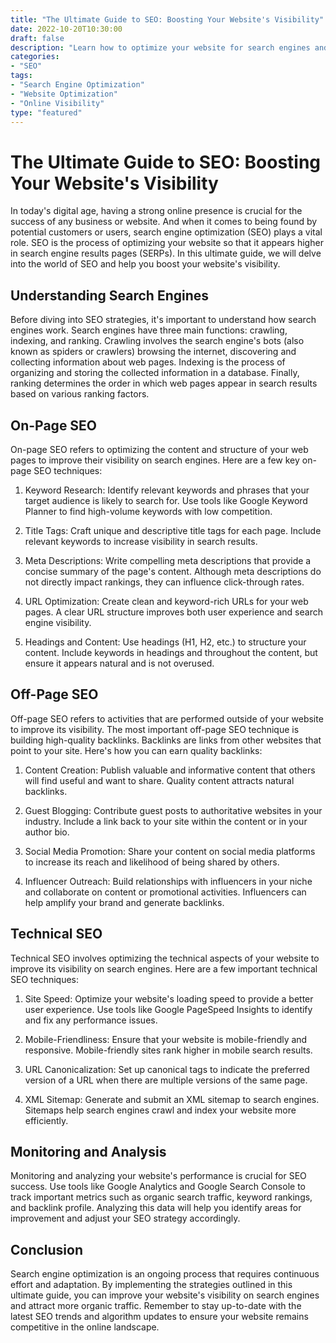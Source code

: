 ```yaml
---
title: "The Ultimate Guide to SEO: Boosting Your Website's Visibility"
date: 2022-10-20T10:30:00
draft: false
description: "Learn how to optimize your website for search engines and improve your online visibility."
categories:
- "SEO"
tags:
- "Search Engine Optimization"
- "Website Optimization"
- "Online Visibility"
type: "featured"
---
```


# The Ultimate Guide to SEO: Boosting Your Website's Visibility

In today's digital age, having a strong online presence is crucial for the success of any business or website. And when it comes to being found by potential customers or users, search engine optimization (SEO) plays a vital role. SEO is the process of optimizing your website so that it appears higher in search engine results pages (SERPs). In this ultimate guide, we will delve into the world of SEO and help you boost your website's visibility.

## Understanding Search Engines

Before diving into SEO strategies, it's important to understand how search engines work. Search engines have three main functions: crawling, indexing, and ranking. Crawling involves the search engine's bots (also known as spiders or crawlers) browsing the internet, discovering and collecting information about web pages. Indexing is the process of organizing and storing the collected information in a database. Finally, ranking determines the order in which web pages appear in search results based on various ranking factors.

## On-Page SEO

On-page SEO refers to optimizing the content and structure of your web pages to improve their visibility on search engines. Here are a few key on-page SEO techniques:

1. Keyword Research: Identify relevant keywords and phrases that your target audience is likely to search for. Use tools like Google Keyword Planner to find high-volume keywords with low competition.

2. Title Tags: Craft unique and descriptive title tags for each page. Include relevant keywords to increase visibility in search results.

3. Meta Descriptions: Write compelling meta descriptions that provide a concise summary of the page's content. Although meta descriptions do not directly impact rankings, they can influence click-through rates.

4. URL Optimization: Create clean and keyword-rich URLs for your web pages. A clear URL structure improves both user experience and search engine visibility.

5. Headings and Content: Use headings (H1, H2, etc.) to structure your content. Include keywords in headings and throughout the content, but ensure it appears natural and is not overused.

## Off-Page SEO

Off-page SEO refers to activities that are performed outside of your website to improve its visibility. The most important off-page SEO technique is building high-quality backlinks. Backlinks are links from other websites that point to your site. Here's how you can earn quality backlinks:

1. Content Creation: Publish valuable and informative content that others will find useful and want to share. Quality content attracts natural backlinks.

2. Guest Blogging: Contribute guest posts to authoritative websites in your industry. Include a link back to your site within the content or in your author bio.

3. Social Media Promotion: Share your content on social media platforms to increase its reach and likelihood of being shared by others.

4. Influencer Outreach: Build relationships with influencers in your niche and collaborate on content or promotional activities. Influencers can help amplify your brand and generate backlinks.

## Technical SEO

Technical SEO involves optimizing the technical aspects of your website to improve its visibility on search engines. Here are a few important technical SEO techniques:

1. Site Speed: Optimize your website's loading speed to provide a better user experience. Use tools like Google PageSpeed Insights to identify and fix any performance issues.

2. Mobile-Friendliness: Ensure that your website is mobile-friendly and responsive. Mobile-friendly sites rank higher in mobile search results.

3. URL Canonicalization: Set up canonical tags to indicate the preferred version of a URL when there are multiple versions of the same page.

4. XML Sitemap: Generate and submit an XML sitemap to search engines. Sitemaps help search engines crawl and index your website more efficiently.

## Monitoring and Analysis

Monitoring and analyzing your website's performance is crucial for SEO success. Use tools like Google Analytics and Google Search Console to track important metrics such as organic search traffic, keyword rankings, and backlink profile. Analyzing this data will help you identify areas for improvement and adjust your SEO strategy accordingly.

## Conclusion

Search engine optimization is an ongoing process that requires continuous effort and adaptation. By implementing the strategies outlined in this ultimate guide, you can improve your website's visibility on search engines and attract more organic traffic. Remember to stay up-to-date with the latest SEO trends and algorithm updates to ensure your website remains competitive in the online landscape.
